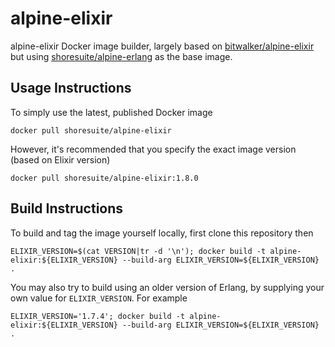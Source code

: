 alpine-elixir
===

alpine-elixir Docker image builder, largely based on [bitwalker/alpine-elixir](https://github.com/bitwalker/alpine-elixir) but using [shoresuite/alpine-erlang](https://github.com/ShoreSuite/alpine-erlang) as the base image.

## Usage Instructions

To simply use the latest, published Docker image

```
docker pull shoresuite/alpine-elixir
```

However, it's recommended that you specify the exact image version (based on Elixir version)

```
docker pull shoresuite/alpine-elixir:1.8.0
```

## Build Instructions

To build and tag the image yourself locally, first clone this repository then

```
ELIXIR_VERSION=$(cat VERSION|tr -d '\n'); docker build -t alpine-elixir:${ELIXIR_VERSION} --build-arg ELIXIR_VERSION=${ELIXIR_VERSION} .
```

You may also try to build using an older version of Erlang, by supplying your own value for `ELIXIR_VERSION`. For example

```
ELIXIR_VERSION='1.7.4'; docker build -t alpine-elixir:${ELIXIR_VERSION} --build-arg ELIXIR_VERSION=${ELIXIR_VERSION} .
```
